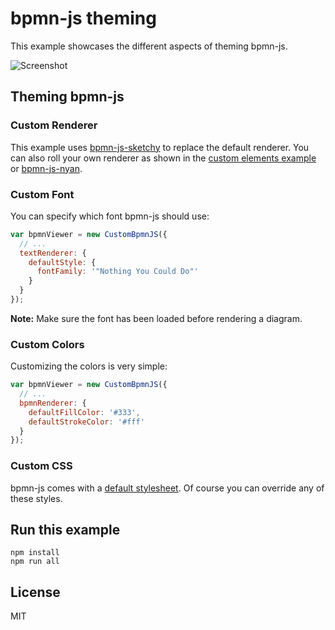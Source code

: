 # bpmn-js theming

This example showcases the different aspects of theming bpmn-js.

![Screenshot](docs/screenshot.png)

## Theming bpmn-js

### Custom Renderer

This example uses [bpmn-js-sketchy](https://github.com/bpmn-io/bpmn-js-sketchy) to replace the default renderer. You can also roll your own renderer as shown in the [custom elements example](https://github.com/bpmn-io/bpmn-js-examples/blob/main/custom-elements/src/custom-modeler/custom/CustomRenderer.js) or [bpmn-js-nyan](https://github.com/bpmn-io/bpmn-js-nyan/blob/main/lib/nyan/draw/NyanRenderer.js).

### Custom Font

You can specify which font bpmn-js should use:

```javascript
var bpmnViewer = new CustomBpmnJS({
  // ...
  textRenderer: {
    defaultStyle: {
      fontFamily: '"Nothing You Could Do"'
    }
  }
});
```

__Note:__ Make sure the font has been loaded before rendering a diagram.

### Custom Colors

Customizing the colors is very simple:

```javascript
var bpmnViewer = new CustomBpmnJS({
  // ...
  bpmnRenderer: {
    defaultFillColor: '#333',
    defaultStrokeColor: '#fff'
  }
});
```

### Custom CSS

bpmn-js comes with a [default stylesheet](https://github.com/bpmn-io/diagram-js/blob/main/assets/diagram-js.css). Of course you can override any of these styles.

## Run this example

```
npm install
npm run all
```

## License

MIT
